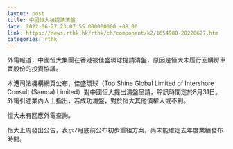 ```yaml
---
layout: post
title: 中國恒大被提請清盤
date: 2022-06-27 23:07:55.000000000 +08:00
link: https://news.rthk.hk/rthk/ch/component/k2/1654980-20220627.htm
categories: rthk
---
```


外電報道，中國恒大集團在香港被佳盛環球提請清盤，原因是恒大未履行回購房車寶股份的投資協議。

本港司法機構網頁公布，佳盛環球（Top Shine Global Limited of Intershore Consult (Samoa) Limited）對中國恒大提出清盤呈請，聆訊時間定於8月31日。外電引述業內人士指出，若成功清盤，對於恒大其他債權人或不利。

恒大未有回應外電查詢。

恒大上周發出公告，表示7月底前公布初步重組方案，尚未能確定去年度業績發布時間。
